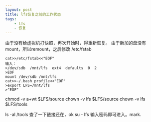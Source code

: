 ```yaml
---
layout: post
title: lfs恢复之前的工作状态
tags:
    - lfs
    - 恢复
---
```


由于没有给虚拟机打快照，再次开始时，得重新恢复。
由于新加的盘没有mount，所以remount，之后修改
/etc/fstab
>

    cat>>/etc/fstab<<"EOF"
    输入：
    >/dev/sdb  /mnt/lfs  ext4  defaults  0  2
    >EOF
    mount /dev/sdb /mnt/lfs
    cat>>~/.bash_profile<<"EOF"
    >export LFS=/mnt/lfs
    >"EOF"
   
   chmod -v a+wt $LFS/source
   chown -v lfs $LFS/source
   chown -v lfs $LFS/tools

   ls -al /tools 查了一下链接还在，ok
   su - lfs
   输入密码即可进入。mark.
